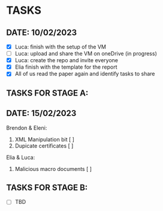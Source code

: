 
TASKS
============================

DATE: 10/02/2023
----------------
- [X] Luca: finish with the setup of the VM
- [ ] Luca: upload and share the VM on oneDrive (in progress)
- [X] Luca: create the repo and invite everyone
- [X] Elia finish with the template for the report
- [X] All of us read the paper again and identify tasks to share

TASKS FOR STAGE A:
-----------------
DATE: 15/02/2023
----------------
Brendon & Eleni:
1. XML Manipulation bit [ ]
2. Dupicate certificates [ ]

Elia & Luca:
1. Malicious macro documents [ ]

TASKS FOR STAGE B:
-----------------
- [ ] TBD